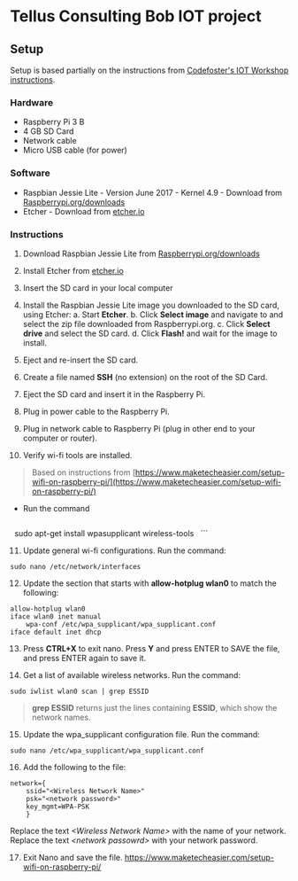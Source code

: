 # Tellus Consulting Bob IOT project
## Setup
Setup is based partially on the instructions from [Codefoster's IOT Workshop instructions](https://github.com/codefoster/iot-workshop).

### Hardware
- Raspberry Pi 3 B
- 4 GB SD Card
- Network cable
- Micro USB cable (for power)

### Software
- Raspbian Jessie Lite - Version June 2017 - Kernel 4.9 - Download from [Raspberrypi.org/downloads](https://www.raspberrypi.org/downloads/raspbian/)
- Etcher - Download from [etcher.io](https://etcher.io)

### Instructions
1. Download Raspbian Jessie Lite from [Raspberrypi.org/downloads](http://Raspberrypi.org/downloads)
2. Install Etcher from [etcher.io](https://etcher.io)
3. Insert the SD card in your local computer
4. Install the Raspbian Jessie Lite image you downloaded to the SD card, using Etcher:
  a. Start **Etcher**.
  b. Click **Select image** and navigate to and select the zip file downloaded from Raspberrypi.org.
  c. Click **Select drive** and select the SD card.
  d. Click **Flash!** and wait for the image to install.

5. Eject and re-insert the SD card.
6. Create a file named **SSH** (no extension) on the root of the SD Card.
7. Eject the SD card and insert it in the Raspberry Pi.
8. Plug in power cable to the Raspberry Pi.
9. Plug in network cable to Raspberry Pi (plug in other end to your computer or router).
10. Verify wi-fi tools are installed.

  > Based on instructions from [https://www.maketecheasier.com/setup-wifi-on-raspberry-pi/](https://www.maketecheasier.com/setup-wifi-on-raspberry-pi/)

  - Run the command

    ```
    sudo apt-get install wpasupplicant wireless-tools
    ```

11. Update general wi-fi configurations. Run the command:

  ```
  sudo nano /etc/network/interfaces
  ```
12. Update the section that starts with **allow-hotplug wlan0** to match the following:

  ```
  allow-hotplug wlan0
  iface wlan0 inet manual
      wpa-conf /etc/wpa_supplicant/wpa_supplicant.conf
  iface default inet dhcp
  ```
  
13. Press **CTRL+X** to exit nano. Press **Y** and press ENTER to SAVE the file, and press ENTER again to save it.

14. Get a list of available wireless networks. Run the command:

  ```
  sudo iwlist wlan0 scan | grep ESSID
  ```
  
  > **grep ESSID** returns just the lines containing **ESSID**, which show the network names.
  
15. Update the wpa_supplicant configuration file. Run the command:

  ```
  sudo nano /etc/wpa_supplicant/wpa_supplicant.conf
  ```
  
16. Add the following to the file:

  ```
  network={
      ssid="<Wireless Network Name>"
      psk="<network password>"
      key_mgmt=WPA-PSK
      }
  ```
  
  Replace the text *\<Wireless Network Name\>* with the name of your network.
  Replace the text *\<network passowrd\>* with your network password.
  
17. Exit Nano and save the file.
https://www.maketecheasier.com/setup-wifi-on-raspberry-pi/

